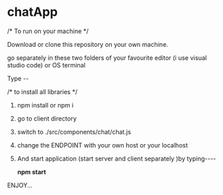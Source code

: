 # chatApp
/* To run on your machine */

Download or clone this repository on your own machine.

go separately in these two folders of your favourite editor (i use visual studio code) or OS terminal

Type -- 

/* to install all libraries */
1. npm install or npm i

2. go to client directory 

3. switch to ./src/components/chat/chat.js 

4. change the ENDPOINT with your own host or your localhost 

5. And start application (start server and client separately )by typing----

	**npm start**  
	
ENJOY...
